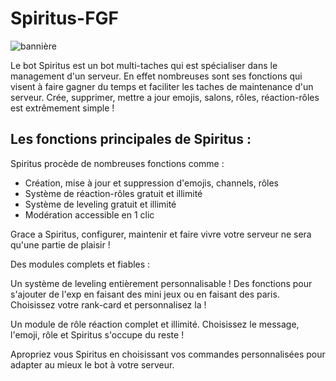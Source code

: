# Spiritus-FGF
![bannière](https://cdn.discordapp.com/attachments/734318123510923324/734318158642544650/spiritus_banniere.png)

Le bot Spiritus est un bot multi-taches qui est spécialiser dans le management d'un serveur. En effet nombreuses sont ses fonctions qui visent à faire gagner du temps et faciliter les taches de maintenance d'un serveur. 
Crée, supprimer, mettre a jour  emojis, salons, rôles, réaction-rôles est extrêmement simple !

<h2>Les fonctions principales de Spiritus :</h2>

<p>Spiritus procède de nombreuses fonctions comme : 
  <ul>
  <li> Création, mise à jour et suppression d'emojis, channels, rôles </li>
  <li> Système de réaction-rôles gratuit et illimité </li>
  <li> Système de leveling gratuit et illimité </li>
  <li> Modération accessible en 1 clic </li>
  </ul>
Grace a Spiritus, configurer, maintenir et faire vivre votre serveur ne sera qu'une partie de plaisir !</p>

Des modules complets et fiables :

Un système de leveling entièrement personnalisable  ! Des fonctions pour s'ajouter de l'exp en faisant des mini jeux ou en faisant des paris. Choisissez votre rank-card et personnalisez la !

Un module de rôle réaction complet et illimité. Choisissez le message, l'emoji, rôle et Spiritus s'occupe du reste !

Apropriez vous Spiritus en choisissant vos commandes personnalisées pour adapter au mieux le bot à votre serveur.
